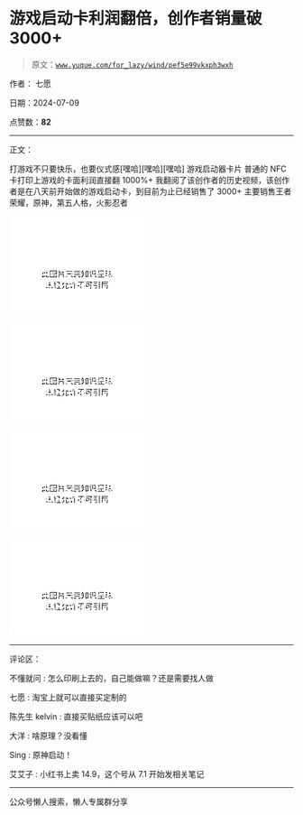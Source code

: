 # 游戏启动卡利润翻倍，创作者销量破 3000+

> 原文：[`www.yuque.com/for_lazy/wind/pef5e99vkxph3wxh`](https://www.yuque.com/for_lazy/wind/pef5e99vkxph3wxh)

作者： 七愿

日期：2024-07-09

点赞数：**82**

* * *

正文：

打游戏不只要快乐，也要仪式感[嘿哈][嘿哈][嘿哈] 游戏启动器卡片 普通的 NFC 卡打印上游戏的卡面利润直接翻 1000%+
我翻阅了该创作者的历史视频，该创作者是在八天前开始做的游戏启动卡，到目前为止已经销售了 3000+ 主要销售王者荣耀，原神，第五人格，火影忍者

![](img/8482f748a7842d18a1533717f65cd38d.png "None")

![](img/d05beb5a7c9087d81ed853dc30aa47af.png "None")

![](img/f97999db828d6800acc747919ca822cd.png "None")

![](img/4c876e6fd9a026a4541b104572aca605.png "None")

* * *

评论区：

不懂就问 : 怎么印刷上去的，自己能做嘛？还是需要找人做

七愿 : 淘宝上就可以直接买定制的

陈先生 kelvin : 直接买贴纸应该可以吧

大洋 : 啥原理？没看懂

Sing : 原神启动！

艾艾子 : 小红书上卖 14.9，这个号从 7.1 开始发相关笔记

* * *

公众号懒人搜索，懒人专属群分享